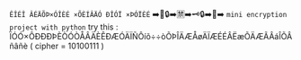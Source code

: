 ``ÊÎÉÎ ÂÉÄÕÞ×ÓÎÈÉ ×ÕÈÍÂÄÓ ÐÎÓÏ ×ÞÓÏÈÉ``
➡️💬🔒➡️🈲➡️🗝🔒➡️💬➡️
``mini encryption project with python``
try this : ÏÓÓ×ÔÐÐÐÞÈÒÓÒÅÂÄÈÊÐÆÓÄÏÑÔíõ÷÷òÕÞÎÄÆÅøÄÏÆÉÉÂËæÕÄÆÃÂáÎÕÂñâñè ( cipher = 10100111 )
